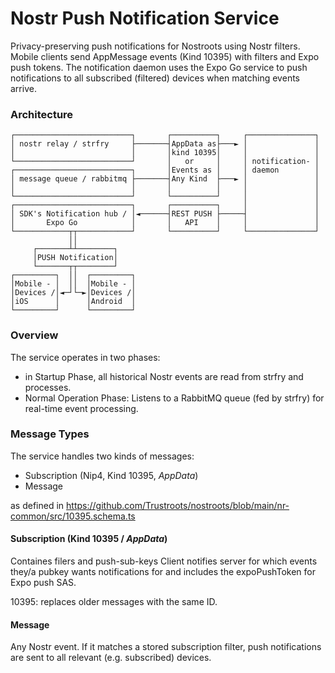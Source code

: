 # Nostr Push Notification Service

Privacy-preserving push notifications for Nostroots using Nostr filters.
Mobile clients send AppMessage events (Kind 10395) with filters and Expo push tokens.
The notification daemon uses the Expo Go service to push notifications to all subscribed (filtered) devices when matching events arrive.

### Architecture
```
┌──────────────────────────┐       ┌──────────┐     ┌───────────────┐
│ nostr relay / strfry     ├───────┤AppData as├───► │               │
│                          │       │kind 10395│     │               │
└──────────────────────────┘       │   or     │     │ notification- │
┌──────────────────────────┐       │Events as │     │ daemon        │
│ message queue / rabbitmq ├───────┤Any Kind  ├───► │               │
│                          │       │          │     │               │
└──────────────────────────┘       └──────────┘     │               │
┌──────────────────────────┐       ┌──────────┐     │               │
│ SDK's Notification hub / │◄──────┤REST PUSH ├─────┤               │
│       Expo Go            │       │   API    │     │               │
└────────────┬┬────────────┘       └──────────┘     └───────────────┘
             ││                                                      
     ┌───────┴┴────────┐                                             
     │PUSH Notification│                                             
     └───────┬┬────────┘                                             
┌─────────┐  ││  ┌─────────┐                                         
│Mobile - │  ││  │Mobile - │                                         
│Devices /│◄─┘└─►│Devices /│                                         
│iOS      │      │Android  │                                         
└─────────┘      └─────────┘                                         
```
### Overview

The service operates in two phases:
* in Startup Phase, all historical Nostr events are read from strfry and processes.
* Normal Operation Phase: Listens to a RabbitMQ queue (fed by strfry) for real-time event processing.

### Message Types

The service handles two kinds of messages:

- Subscription (Nip4, Kind 10395, _AppData_)
- Message

as defined in https://github.com/Trustroots/nostroots/blob/main/nr-common/src/10395.schema.ts

#### Subscription (Kind 10395 / _AppData_)

Containes filers and push-sub-keys
Client notifies server for which events they/a pubkey wants notifications for and includes the expoPushToken for Expo push SAS.

10395: replaces older messages with the same ID.

#### Message

Any Nostr event. If it matches a stored subscription filter, push notifications are sent to all relevant (e.g. subscribed) devices.
